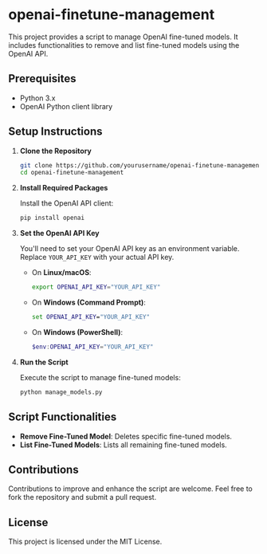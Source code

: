# openai-finetune-management
This project provides a script to manage OpenAI fine-tuned models. It includes functionalities to remove and list fine-tuned models using the OpenAI API.
## Prerequisites

- Python 3.x
- OpenAI Python client library

## Setup Instructions

1. **Clone the Repository**

   ```bash
   git clone https://github.com/yourusername/openai-finetune-management.git
   cd openai-finetune-management
   ```

2. **Install Required Packages**

   Install the OpenAI API client:

   ```bash
   pip install openai
   ```

3. **Set the OpenAI API Key**

   You'll need to set your OpenAI API key as an environment variable. Replace `YOUR_API_KEY` with your actual API key.

   - On **Linux/macOS**:

     ```bash
     export OPENAI_API_KEY="YOUR_API_KEY"
     ```

   - On **Windows (Command Prompt)**:

     ```cmd
     set OPENAI_API_KEY="YOUR_API_KEY"
     ```

   - On **Windows (PowerShell)**:

     ```powershell
     $env:OPENAI_API_KEY="YOUR_API_KEY"
     ```

4. **Run the Script**

   Execute the script to manage fine-tuned models:

   ```bash
   python manage_models.py
   ```

## Script Functionalities

- **Remove Fine-Tuned Model**: Deletes specific fine-tuned models.
- **List Fine-Tuned Models**: Lists all remaining fine-tuned models.

## Contributions

Contributions to improve and enhance the script are welcome. Feel free to fork the repository and submit a pull request.

## License

This project is licensed under the MIT License.
